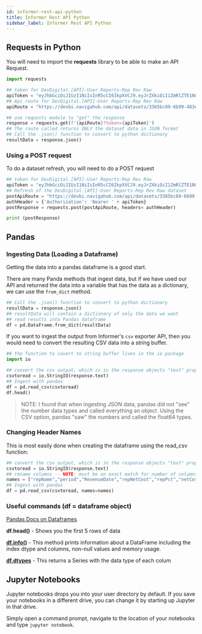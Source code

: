 ```yaml
---
id: informer-rest-api-python
title: Informer Rest API Python
sidebar_label: Informer Rest API Python
---
```


## Requests in Python

You will need to import the **requests** library to be able to make an API Request.

```python
import requests

## token for DevDigital.[API]-User Reports-Rep Rev Raw
apiToken = "eyJhbGciOiJIUzI1NiIsInR5cCI6IkpXVCJ9.eyJrZXkiOiI1ZmRlZTE1NC04NGY0LTQ2OTItYWJmMC1iODdhNGMwMzUxOTUiLCJpYXQiOjE2NDYwNjQ1MjkuMDh9.FhpDL7skGdYysXFJv8iIKaXqSsxjc1LFtUL3gaLyyx8"
## Api route for DevDigital.[API]-User Reports-Rep Rev Raw
apiRoute = "https://devbi.navigahub.com/api/datasets/3365bc89-6b99-483e-8c5c-10aea851431b/export/json"

## use requests module to "get" the response
response = requests.get(f'{apiRoute}?token={apiToken}')
## The route called returns ONLY the dataset data in JSON format
## Call the .json() function to convert to python dictionary
resultData = response.json()
```

### Using a POST request

To do a dataset refresh, you will need to do a POST request

```python
## token for DevDigital.[API]-User Reports-Rep Rev Raw
apiToken = "eyJhbGciOiJIUzI1NiIsInR5cCI6IkpXVCJ9.eyJrZXkiOiI1ZmRlZTE1NC04NGY0LTQ2OTItYWJmMC1iODdhNGMwMzUxOTUiLCJpYXQiOjE2NDYwNjQ1MjkuMDh9.FhpDL7skGdYysXFJv8iIKaXqSsxjc1LFtUL3gaLyyx8"
## Refresh of the DevDigital.[API]-User Reports-Rep Rev Raw dataset
postApiRoute = "https://devbi.navigahub.com/api/datasets/3365bc89-6b99-483e-8c5c-10aea851431b/_refresh"
authHeader = {'Authorization': 'Bearer ' + apiToken}
postResponse = requests.post(postApiRoute, headers= authHeader)

print (postResponse)		
```



## Pandas

### Ingesting Data (Loading a Dataframe)

Getting the data into a pandas dataframe is a good start.

There are many Panda methods that ingest data, but if we have used our API and returned the data into a variable that has the data as a dictionary, we can use the `from_dict` method.

```python
## Call the .json() function to convert to python dictionary
resultData = response.json()
## resultData will contain a dictionary of only the data we want
## read results into Pandas dataframe
df = pd.DataFrame.from_dict(resultData)

```

If you want to ingest the output from Informer's `csv` exporter API, then you would need to convert the resulting CSV data into a string buffer.

```python
## the function to covert to string buffer lives in the io package
import io

## convert the csv output, which is in the response objects "text" property
csvtoread = io.StringIO(response.text)
## Ingest with pandas
df = pd.read_csv(csvtoread)
df.head()
```

> NOTE: I found that when ingesting JSON data, pandas did not "see" the number data types and called everything an object.  Using the CSV option, pandas "saw" the numbers and called the float64 types.

### Changing Header Names

This is most easily done when creating the dataframe using the read_csv function:

```python
## convert the csv output, which is in the response objects "text" property
csvtoread = io.StringIO(response.text)
## rename columns -- NOTE: must be an exact match for number of columns!
names = ["repName","period","RevenueDate","repNetCost","repPct","netCost","confirmedDate","status","line_id","advName","campaignType","campaignDesc","description","repMv","intStartDate","campaignId","lastChangedDate","LineNetAmount"]
## Ingest with pandas
df = pd.read_csv(csvtoread, names=names)
```



### Useful commands (df = dataframe object)

[Pandas Docs on Dataframes](https://pandas.pydata.org/docs/reference/frame.html)

**df.head()** - Shows you the first 5 rows of data

**[df.info()](https://pandas.pydata.org/docs/reference/api/pandas.DataFrame.info.html?highlight=info#pandas.DataFrame.info)** - This method prints information about a DataFrame including the index dtype and columns, non-null values and memory usage.

[**df.dtypes**](https://pandas.pydata.org/docs/reference/api/pandas.DataFrame.dtypes.html) - This returns a Series with the data type of each colum



## Jupyter Notebooks

Jupyter notebooks drops you into your user directory by default.  If you save your notebooks in a different drive, you can change it by starting up Jupyter in that drive.

Simply open a command prompt, navigate to the location of your notebooks and type `jupyter notebook`.
